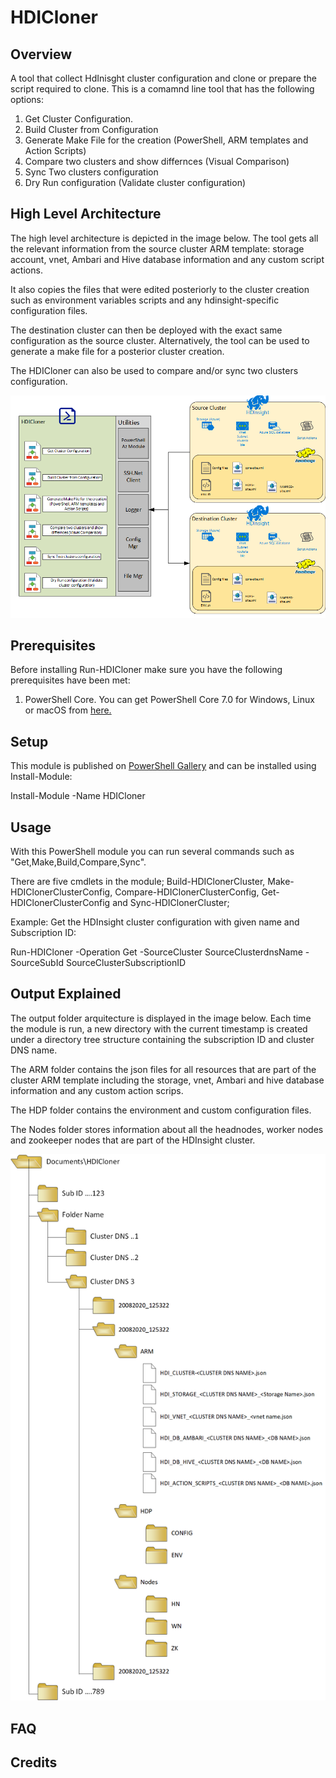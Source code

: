 # HDICloner

## Overview
A tool that collect HdInisght cluster configuration and clone or prepare the script required to clone. 
This is a comamnd line tool that has the following options: 
1. Get Cluster Configuration.
2. Build Cluster from Configuration
3. Generate Make File for the creation (PowerShell, ARM templates and Action Scripts)
4. Compare two clusters and show differnces (Visual Comparison) 
5. Sync Two clusters configuration 
6. Dry Run configuration (Validate cluster configuration)

## High Level Architecture
The high level architecture is depicted in the image below. The tool gets all the relevant information from the source cluster ARM template: storage account, vnet, Ambari and Hive database information and any custom script actions.

It also copies the files that were edited posteriorly to the cluster creation such as environment variables scripts and any hdinsight-specific configuration files.

The destination cluster can then be deployed with the exact same configuration as the source cluster. Alternatively, the tool can be used to generate a make file for a posterior cluster creation. 

The HDICloner can also be used to compare and/or sync two clusters configuration.

![Artifacts/HLA.png](/Artifacts/HLA.png)

## Prerequisites
Before installing Run-HDICloner make sure you have the following prerequisites have been met:

1. PowerShell Core. You can get PowerShell Core 7.0 for Windows, Linux or macOS from [here.](https://docs.microsoft.com/en-us/powershell/scripting/install/installing-powershell-core-on-windows?view=powershell-7)

## Setup
This module is published on [PowerShell Gallery](https://www.powershellgallery.com/packages/HDICloner) and can be installed using Install-Module:

Install-Module -Name HDICloner

## Usage
With this PowerShell module you can run several commands such as "Get,Make,Build,Compare,Sync".

There are five cmdlets in the module; Build-HDIClonerCluster, Make-HDIClonerClusterConfig, Compare-HDIClonerClusterConfig, Get-HDIClonerClusterConfig and Sync-HDIClonerCluster; 

Example: Get the HDInsight cluster configuration with given name and Subscription ID:

Run-HDICloner -Operation Get -SourceCluster SourceClusterdnsName -SourceSubId SourceClusterSubscriptionID  


## Output Explained

The output folder arquitecture is displayed in the image below. Each time the module is run, a new directory with the current timestamp is created under a directory tree structure containing the subscription ID and cluster DNS name. 

The ARM folder contains the json files for all resources that are part of the cluster ARM template including the storage, vnet, Ambari and hive database information and any custom action scrips. 

The HDP folder contains the environment and custom configuration files. 

The Nodes folder stores information about all the headnodes, worker nodes and zookeeper nodes that are part of the HDInsight cluster.


![Artifacts/HLA.png](/Artifacts/Output.png)

## FAQ



## Credits
